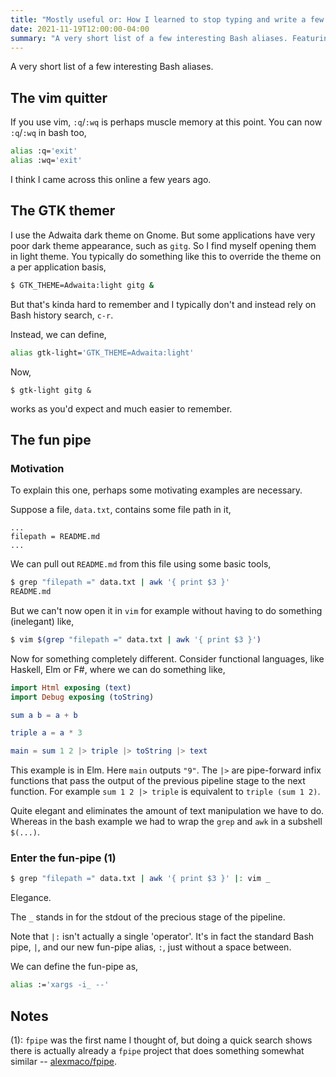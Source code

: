 ```yaml
---
title: "Mostly useful or: How I learned to stop typing and write a few Bash aliases"
date: 2021-11-19T12:00:00-04:00
summary: "A very short list of a few interesting Bash aliases. Featuring: quitting vim, theming apps, and fun pipes"
---
```



A very short list of a few interesting Bash aliases.


## The vim quitter

If you use vim, `:q`/`:wq` is perhaps muscle memory at this point. You can now
`:q`/`:wq` in bash too,
```bash
alias :q='exit'
alias :wq='exit'
```

I think I came across this online a few years ago.


## The GTK themer
I use the Adwaita dark theme on Gnome. But some applications have very poor dark
theme appearance, such as `gitg`. So I find myself opening them in light theme.
You typically do something like this to override the theme on a per application
basis,
```bash
$ GTK_THEME=Adwaita:light gitg &
```

But that's kinda hard to remember and I typically don't and instead rely on Bash
history search, `c-r`.

Instead, we can define,

```bash
alias gtk-light='GTK_THEME=Adwaita:light'
```

Now,
```
$ gtk-light gitg &
```
works as you'd expect and much easier to remember.


## The fun pipe


### Motivation
To explain this one, perhaps some motivating examples are necessary.

Suppose a file, `data.txt`, contains some file path in it,
```text
...
filepath = README.md
...
```

We can pull out `README.md` from this file using some basic tools,
```bash
$ grep "filepath =" data.txt | awk '{ print $3 }'
README.md
```

But we can't now open it in `vim` for example without having to do something
(inelegant) like,
```bash
$ vim $(grep "filepath =" data.txt | awk '{ print $3 }')
```

Now for something completely different. Consider functional languages, like
Haskell, Elm or F#, where we can do something like,
```elm
import Html exposing (text)
import Debug exposing (toString)

sum a b = a + b

triple a = a * 3

main = sum 1 2 |> triple |> toString |> text
```
This example is in Elm.  Here `main` outputs `"9"`. The `|>` are pipe-forward
infix functions that pass the output of the previous pipeline stage to the next
function. For example `sum 1 2 |> triple` is equivalent to `triple (sum 1 2)`.

Quite elegant and eliminates the amount of text manipulation we have
to do. Whereas in the bash example we had to wrap the `grep` and `awk` in a
subshell `$(...)`.


### Enter the fun-pipe (1)
```bash
$ grep "filepath =" data.txt | awk '{ print $3 }' |: vim _
```
Elegance.

The `_` stands in for the stdout of the precious stage of the pipeline.

Note that `|:` isn't actually a single 'operator'.
It's in fact the standard Bash pipe, `|`, and our new fun-pipe alias, `:`, just
without a space between.

We can define the fun-pipe as,
```bash
alias :='xargs -i_ --'
```


## Notes
(1): `fpipe` was the first name I thought of, but doing a quick search shows
there is actually already a `fpipe` project that does something somewhat similar
-- [alexmaco/fpipe](https://github.com/alexmaco/fpipe).
